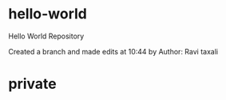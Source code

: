# hello-world
Hello World Repository

Created a branch and made edits at 10:44 by Author: Ravi taxali
# private
